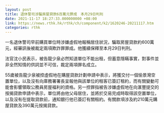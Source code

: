 ```yaml
---
layout: post
title: 退休警司涉騙房屋貸款6百萬元罪成　本月29日判刑
date: 2021-11-17 18:27:33.000000000 +08:00
link: https://news.rthk.hk/rthk/ch/component/k2/1620246-20211117.htm
categories: rthk
---
```


一名退休警司早前購買單位時涉嫌虛假地報稱居住狀況，騙取房屋貸款約600萬元，經審訊後被裁定兩項欺詐罪罪成。他獲續保釋至本月29日判刑。

法官沈小民表示，被告龍少泉必然知道單位不能出租，但蓄意隱瞞事實，對事件並非全然知情的供詞並不可信，裁定兩項罪名成立。

55歲被告龍少泉被控虛假地在購屋貸款計劃申請中表示，將獲交付一個愉景灣空置單位，以及沒有向庫務署署長呈報他與該單位的租客已簽訂租約，而有關變動可能會影響領取公務員房屋福利的資格。另一控罪指被告涉嫌虛假地在向滙豐提交的按揭貸款申請中表示，單位將由他父母居住，並將於交易完成時取得該空置單位，以及沒有在提取貸款前，通知銀行他已簽訂有關租約。有關款項涉及約210萬元購屋貸款及390萬元按揭貸款。
